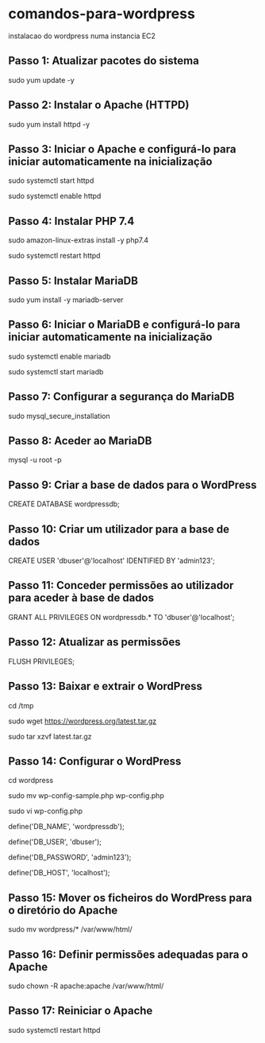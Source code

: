 # comandos-para-wordpress
instalacao do wordpress numa instancia EC2


## Passo 1: Atualizar pacotes do sistema
sudo yum update -y

## Passo 2: Instalar o Apache (HTTPD)
sudo yum install httpd -y

## Passo 3: Iniciar o Apache e configurá-lo para iniciar automaticamente na inicialização

sudo systemctl start httpd

sudo systemctl enable httpd

## Passo 4: Instalar PHP 7.4
sudo amazon-linux-extras install -y php7.4

sudo systemctl restart httpd

## Passo 5: Instalar MariaDB
sudo yum install -y mariadb-server

## Passo 6: Iniciar o MariaDB e configurá-lo para iniciar automaticamente na inicialização
sudo systemctl enable mariadb

sudo systemctl start mariadb

## Passo 7: Configurar a segurança do MariaDB
sudo mysql_secure_installation

## Passo 8: Aceder ao MariaDB
mysql -u root -p

## Passo 9: Criar a base de dados para o WordPress
CREATE DATABASE wordpressdb;

## Passo 10: Criar um utilizador para a base de dados
CREATE USER 'dbuser'@'localhost' IDENTIFIED BY 'admin123';

## Passo 11: Conceder permissões ao utilizador para aceder à base de dados

GRANT ALL PRIVILEGES ON wordpressdb.* TO 'dbuser'@'localhost';

## Passo 12: Atualizar as permissões
FLUSH PRIVILEGES;

## Passo 13: Baixar e extrair o WordPress
cd /tmp

sudo wget https://wordpress.org/latest.tar.gz

sudo tar xzvf latest.tar.gz


## Passo 14: Configurar o WordPress
cd wordpress

sudo mv wp-config-sample.php wp-config.php

sudo vi wp-config.php

define('DB_NAME', 'wordpressdb');

define('DB_USER', 'dbuser');

define('DB_PASSWORD', 'admin123');

define('DB_HOST', 'localhost');

## Passo 15: Mover os ficheiros do WordPress para o diretório do Apache
sudo mv wordpress/* /var/www/html/

## Passo 16: Definir permissões adequadas para o Apache
sudo chown -R apache:apache /var/www/html/

## Passo 17: Reiniciar o Apache
sudo systemctl restart httpd

